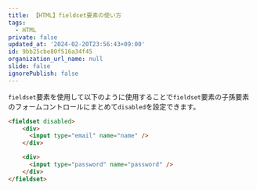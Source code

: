 ```yaml
---
title: 【HTML】fieldset要素の使い方
tags:
  - HTML
private: false
updated_at: '2024-02-20T23:56:43+09:00'
id: 9bb25cbe80f516a34f45
organization_url_name: null
slide: false
ignorePublish: false
---
```

`fieldset`要素を使用して以下のように使用することで`fieldset`要素の子孫要素のフォームコントロールにまとめて`disabled`を設定できます。

```html
<fieldset disabled>
	<div>
	  <input type="email" name="name" />
	</div>

	<div>
	  <input type="password" name="password" />
	</div>
</fieldset>
```
